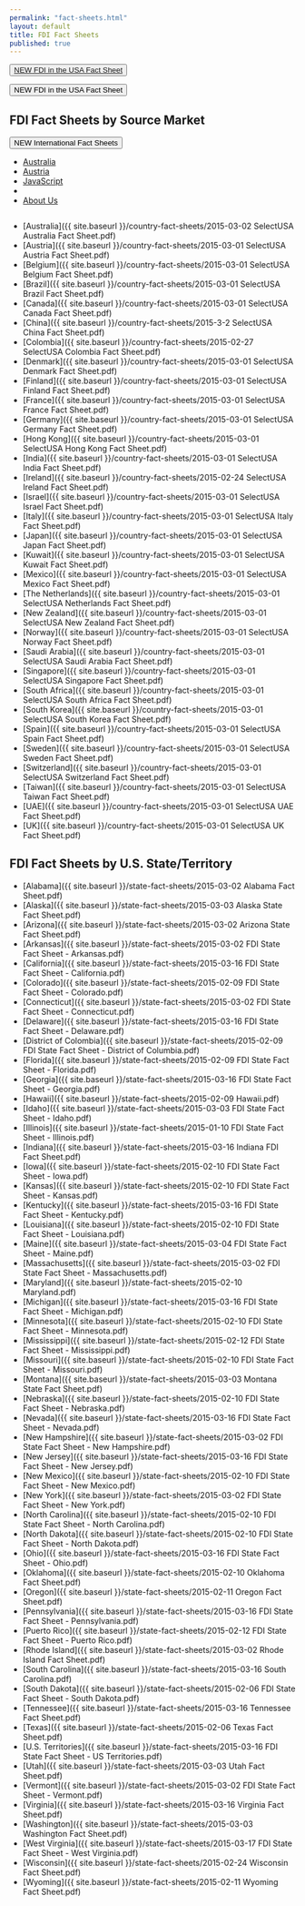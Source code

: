 ```yaml
---
permalink: "fact-sheets.html"
layout: default
title: FDI Fact Sheets
published: true
---
```


<button type="button" class="btn btn-info"><a href="#" class="btn btn-default" role="button"><span class="label label-warning">NEW</span> FDI in the USA Fact Sheet</a></button>

<div class="dropdown">
  <button class="btn btn-default dropdown-toggle" type="button" id="menu1" data-toggle="dropdown"><span class="label label-warning">NEW</span> FDI in the USA Fact Sheet</button>
</div>

## FDI Fact Sheets by Source Market

<div class="dropdown">
  <button class="btn btn-default dropdown-toggle" type="button" id="menu1" data-toggle="dropdown"><span class="label label-warning">NEW</span> International Fact Sheets
  <span class="caret"></span></button>
  <ul class="dropdown-menu" role="menu" aria-labelledby="menu1">
    <li role="presentation"><a role="menuitem" href="{{ site.baseurl }}/country-fact-sheets/2015-03-02 SelectUSA Australia Fact Sheet.pdf">Australia</a></li>
    <li role="presentation"><a role="menuitem" href="{{ site.baseurl }}/country-fact-sheets/2015-03-01 SelectUSA Austria Fact Sheet.pd">Austria</a></li>
    <li role="presentation"><a role="menuitem" href="#">JavaScript</a></li>
    <li role="presentation" class="divider"></li>
    <li role="presentation"><a role="menuitem" href="#">About Us</a></li>
  </ul>
</div>

<img src="" class="img-responsive" alt="">



*	[Australia]({{ site.baseurl }}/country-fact-sheets/2015-03-02 SelectUSA Australia Fact Sheet.pdf)
*	[Austria]({{ site.baseurl }}/country-fact-sheets/2015-03-01 SelectUSA Austria Fact Sheet.pdf)
*	[Belgium]({{ site.baseurl }}/country-fact-sheets/2015-03-01 SelectUSA Belgium Fact Sheet.pdf)
*	[Brazil]({{ site.baseurl }}/country-fact-sheets/2015-03-01 SelectUSA Brazil Fact Sheet.pdf)
*	[Canada]({{ site.baseurl }}/country-fact-sheets/2015-03-01 SelectUSA Canada Fact Sheet.pdf)
*	[China]({{ site.baseurl }}/country-fact-sheets/2015-3-2 SelectUSA China Fact Sheet.pdf)
*	[Colombia]({{ site.baseurl }}/country-fact-sheets/2015-02-27 SelectUSA Colombia Fact Sheet.pdf)
*	[Denmark]({{ site.baseurl }}/country-fact-sheets/2015-03-01 SelectUSA Denmark Fact Sheet.pdf)
*	[Finland]({{ site.baseurl }}/country-fact-sheets/2015-03-01 SelectUSA Finland Fact Sheet.pdf)
*	[France]({{ site.baseurl }}/country-fact-sheets/2015-03-01 SelectUSA France Fact Sheet.pdf)
*	[Germany]({{ site.baseurl }}/country-fact-sheets/2015-03-01 SelectUSA Germany Fact Sheet.pdf)
*	[Hong Kong]({{ site.baseurl }}/country-fact-sheets/2015-03-01 SelectUSA Hong Kong Fact Sheet.pdf)
*	[India]({{ site.baseurl }}/country-fact-sheets/2015-03-01 SelectUSA India Fact Sheet.pdf)
* [Ireland]({{ site.baseurl }}/country-fact-sheets/2015-02-24 SelectUSA Ireland Fact Sheet.pdf)
*	[Israel]({{ site.baseurl }}/country-fact-sheets/2015-03-01 SelectUSA Israel Fact Sheet.pdf)
*	[Italy]({{ site.baseurl }}/country-fact-sheets/2015-03-01 SelectUSA Italy Fact Sheet.pdf)
*	[Japan]({{ site.baseurl }}/country-fact-sheets/2015-03-01 SelectUSA Japan Fact Sheet.pdf)
*	[Kuwait]({{ site.baseurl }}/country-fact-sheets/2015-03-01 SelectUSA Kuwait Fact Sheet.pdf)
*	[Mexico]({{ site.baseurl }}/country-fact-sheets/2015-03-01 SelectUSA Mexico Fact Sheet.pdf)
*	[The Netherlands]({{ site.baseurl }}/country-fact-sheets/2015-03-01 SelectUSA Netherlands Fact Sheet.pdf)
*	[New Zealand]({{ site.baseurl }}/country-fact-sheets/2015-03-01 SelectUSA New Zealand Fact Sheet.pdf)
*	[Norway]({{ site.baseurl }}/country-fact-sheets/2015-03-01 SelectUSA Norway Fact Sheet.pdf)
*	[Saudi Arabia]({{ site.baseurl }}/country-fact-sheets/2015-03-01 SelectUSA Saudi Arabia Fact Sheet.pdf)
*	[Singapore]({{ site.baseurl }}/country-fact-sheets/2015-03-01 SelectUSA Singapore Fact Sheet.pdf)
*	[South Africa]({{ site.baseurl }}/country-fact-sheets/2015-03-01 SelectUSA South Africa Fact Sheet.pdf)
*	[South Korea]({{ site.baseurl }}/country-fact-sheets/2015-03-01 SelectUSA South Korea Fact Sheet.pdf)
*	[Spain]({{ site.baseurl }}/country-fact-sheets/2015-03-01 SelectUSA Spain Fact Sheet.pdf)
*	[Sweden]({{ site.baseurl }}/country-fact-sheets/2015-03-01 SelectUSA Sweden Fact Sheet.pdf)
*	[Switzerland]({{ site.baseurl }}/country-fact-sheets/2015-03-01 SelectUSA Switzerland Fact Sheet.pdf)
*	[Taiwan]({{ site.baseurl }}/country-fact-sheets/2015-03-01 SelectUSA Taiwan Fact Sheet.pdf)
*	[UAE]({{ site.baseurl }}/country-fact-sheets/2015-03-01 SelectUSA UAE Fact Sheet.pdf)
*	[UK]({{ site.baseurl }}/country-fact-sheets/2015-03-01 SelectUSA UK Fact Sheet.pdf)

## FDI Fact Sheets by U.S. State/Territory

*   [Alabama]({{ site.baseurl }}/state-fact-sheets/2015-03-02 Alabama Fact Sheet.pdf)
*   [Alaska]({{ site.baseurl }}/state-fact-sheets/2015-03-03 Alaska State Fact Sheet.pdf)
*   [Arizona]({{ site.baseurl }}/state-fact-sheets/2015-03-02 Arizona State Fact Sheet.pdf)
*   [Arkansas]({{ site.baseurl }}/state-fact-sheets/2015-03-02 FDI State Fact Sheet - Arkansas.pdf)
*   [California]({{ site.baseurl }}/state-fact-sheets/2015-03-16 FDI State Fact Sheet - California.pdf)
*   [Colorado]({{ site.baseurl }}/state-fact-sheets/2015-02-09 FDI State Fact Sheet - Colorado.pdf)
*   [Connecticut]({{ site.baseurl }}/state-fact-sheets/2015-03-02 FDI State Fact Sheet - Connecticut.pdf)
*   [Delaware]({{ site.baseurl }}/state-fact-sheets/2015-03-16 FDI State Fact Sheet - Delaware.pdf)
*   [District of Colombia]({{ site.baseurl }}/state-fact-sheets/2015-02-09 FDI State Fact Sheet - District of Columbia.pdf)
*   [Florida]({{ site.baseurl }}/state-fact-sheets/2015-02-09 FDI State Fact Sheet - Florida.pdf)
*   [Georgia]({{ site.baseurl }}/state-fact-sheets/2015-03-16 FDI State Fact Sheet - Georgia.pdf)
*   [Hawaii]({{ site.baseurl }}/state-fact-sheets/2015-02-09 Hawaii.pdf)
*   [Idaho]({{ site.baseurl }}/state-fact-sheets/2015-03-03 FDI State Fact Sheet - Idaho.pdf)
*   [Illinois]({{ site.baseurl }}/state-fact-sheets/2015-01-10 FDI State Fact Sheet - Illinois.pdf)
*   [Indiana]({{ site.baseurl }}/state-fact-sheets/2015-03-16 Indiana FDI Fact Sheet.pdf)
*   [Iowa]({{ site.baseurl }}/state-fact-sheets/2015-02-10 FDI State Fact Sheet - Iowa.pdf)
*   [Kansas]({{ site.baseurl }}/state-fact-sheets/2015-02-10 FDI State Fact Sheet - Kansas.pdf)
*   [Kentucky]({{ site.baseurl }}/state-fact-sheets/2015-03-16 FDI State Fact Sheet - Kentucky.pdf)
*   [Louisiana]({{ site.baseurl }}/state-fact-sheets/2015-02-10 FDI State Fact Sheet - Louisiana.pdf)
*   [Maine]({{ site.baseurl }}/state-fact-sheets/2015-03-04 FDI State Fact Sheet - Maine.pdf)
*   [Massachusetts]({{ site.baseurl }}/state-fact-sheets/2015-03-02 FDI State Fact Sheet - Massachusetts.pdf)
*   [Maryland]({{ site.baseurl }}/state-fact-sheets/2015-02-10 Maryland.pdf)
*   [Michigan]({{ site.baseurl }}/state-fact-sheets/2015-03-16 FDI State Fact Sheet - Michigan.pdf)
*   [Minnesota]({{ site.baseurl }}/state-fact-sheets/2015-02-10 FDI State Fact Sheet - Minnesota.pdf)
*   [Mississippi]({{ site.baseurl }}/state-fact-sheets/2015-02-12 FDI State Fact Sheet - Mississippi.pdf)
*   [Missouri]({{ site.baseurl }}/state-fact-sheets/2015-02-10 FDI State Fact Sheet - Missouri.pdf)
*   [Montana]({{ site.baseurl }}/state-fact-sheets/2015-03-03 Montana State Fact Sheet.pdf)
*   [Nebraska]({{ site.baseurl }}/state-fact-sheets/2015-02-10 FDI State Fact Sheet - Nebraska.pdf)
*   [Nevada]({{ site.baseurl }}/state-fact-sheets/2015-03-16 FDI State Fact Sheet - Nevada.pdf)
*   [New Hampshire]({{ site.baseurl }}/state-fact-sheets/2015-03-02 FDI State Fact Sheet - New Hampshire.pdf)
*   [New Jersey]({{ site.baseurl }}/state-fact-sheets/2015-03-16 FDI State Fact Sheet - New Jersey.pdf)
*   [New Mexico]({{ site.baseurl }}/state-fact-sheets/2015-02-10 FDI State Fact Sheet - New Mexico.pdf)
*   [New York]({{ site.baseurl }}/state-fact-sheets/2015-03-02 FDI State Fact Sheet - New York.pdf)
*   [North Carolina]({{ site.baseurl }}/state-fact-sheets/2015-02-10 FDI State Fact Sheet - North Carolina.pdf)
*   [North Dakota]({{ site.baseurl }}/state-fact-sheets/2015-02-10 FDI State Fact Sheet - North Dakota.pdf)
*   [Ohio]({{ site.baseurl }}/state-fact-sheets/2015-03-16 FDI State Fact Sheet - Ohio.pdf)
*   [Oklahoma]({{ site.baseurl }}/state-fact-sheets/2015-02-10 Oklahoma Fact Sheet.pdf)
*   [Oregon]({{ site.baseurl }}/state-fact-sheets/2015-02-11 Oregon Fact Sheet.pdf)
*   [Pennsylvania]({{ site.baseurl }}/state-fact-sheets/2015-03-16 FDI State Fact Sheet - Pennsylvania.pdf)
*   [Puerto Rico]({{ site.baseurl }}/state-fact-sheets/2015-02-12 FDI State Fact Sheet - Puerto Rico.pdf)
*   [Rhode Island]({{ site.baseurl }}/state-fact-sheets/2015-03-02 Rhode Island Fact Sheet.pdf)
*   [South Carolina]({{ site.baseurl }}/state-fact-sheets/2015-03-16 South Carolina.pdf)
*   [South Dakota]({{ site.baseurl }}/state-fact-sheets/2015-02-06 FDI State Fact Sheet - South Dakota.pdf)
*   [Tennessee]({{ site.baseurl }}/state-fact-sheets/2015-03-16 Tennessee Fact Sheet.pdf)
*   [Texas]({{ site.baseurl }}/state-fact-sheets/2015-02-06 Texas Fact Sheet.pdf)
*   [U.S. Territories]({{ site.baseurl }}/state-fact-sheets/2015-03-16 FDI State Fact Sheet - US Territories.pdf)
*   [Utah]({{ site.baseurl }}/state-fact-sheets/2015-03-03 Utah Fact Sheet.pdf)
*   [Vermont]({{ site.baseurl }}/state-fact-sheets/2015-03-02 FDI State Fact Sheet - Vermont.pdf)
*   [Virginia]({{ site.baseurl }}/state-fact-sheets/2015-03-16 Virginia Fact Sheet.pdf)
*   [Washington]({{ site.baseurl }}/state-fact-sheets/2015-03-03 Washington Fact Sheet.pdf)
*   [West Virginia]({{ site.baseurl }}/state-fact-sheets/2015-03-17 FDI State Fact Sheet - West Virginia.pdf)
*   [Wisconsin]({{ site.baseurl }}/state-fact-sheets/2015-02-24 Wisconsin Fact Sheet.pdf)
*   [Wyoming]({{ site.baseurl }}/state-fact-sheets/2015-02-11 Wyoming Fact Sheet.pdf)

